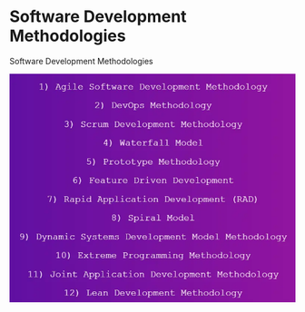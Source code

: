 # Software Development Methodologies
Software Development Methodologies

<img src="./screenshot.webp">
